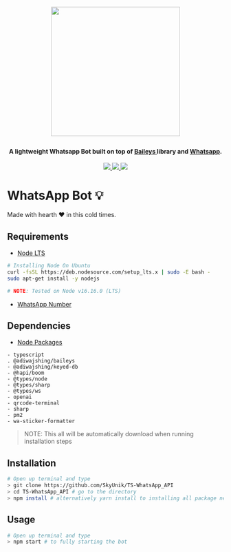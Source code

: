 <h1 align="center">
  <br>
  <a href="https://github.com/SkyUnik/TS-WhatsApp_API">
  <img src="https://user-images.githubusercontent.com/111160287/184459930-04f5ec5a-3c1d-4902-b1c0-6dd259f74cce.png" width="300"><a>
  <br>
</h1>

<h4 align="center">A lightweight Whatsapp Bot built on top of <a href="https://github.com/adiwajshing/Baileys" target="_blank">Baileys </a>library and <a href="https://www.whatsapp.com/" target="_blank">Whatsapp</a>.</h4>

<p align="center">
  </a>
  <a href="https://github.com/adiwajshing/Baileys/">
    <img src="https://img.shields.io/github/v/release/adiwajshing/Baileys?color=light%20green&label=Baileys&logo=whatsapp&style=flat-square">
  </a>
  <a href="https://www.whatsapp.com/">
    <img src="https://img.shields.io/badge/WhatsApp_Web-2.2224.8-brightgreen.svg?logo=Whatsapp&style=flat-square">
  </a>
  <a href="https://discord.gg/wyKybbF">
    <img src="https://img.shields.io/discord/725839806084546610?color=light&label=Discord&logo=Discord&logoColor=purple%20dark&style=flat-square">
  </a>
</p>





# WhatsApp Bot :bulb:

Made with hearth :heart: in this cold times.

## Requirements

-   [Node LTS](https://nodejs.org/en/download/)

```bash
# Installing Node On Ubuntu
curl -fsSL https://deb.nodesource.com/setup_lts.x | sudo -E bash -
sudo apt-get install -y nodejs

# NOTE: Tested on Node v16.16.0 (LTS)
```

-   [WhatsApp Number](https://www.whatsapp.com/) <br />

## Dependencies

-   [Node Packages](https://npmjs.com/package/)

```
- typescript
. @adiwajshing/baileys
- @adiwajshing/keyed-db
- @hapi/boom
- @types/node
- @types/sharp
- @types/ws
- openai
- qrcode-terminal
- sharp
- pm2
- wa-sticker-formatter
```
> NOTE: This all will be automatically download when running installation steps


## Installation

```bash
# Open up terminal and type
> git clone https://github.com/SkyUnik/TS-WhatsApp_API
> cd TS-WhatsApp_API # go to the directory
> npm install # alternatively yarn install to installing all package needed
```

## Usage

```bash
# Open up terminal and type
> npm start # to fully starting the bot
```
